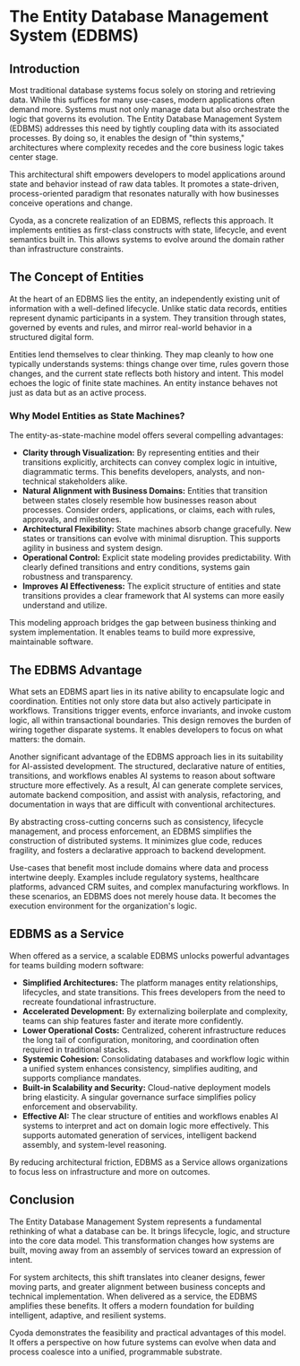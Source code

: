 # The Entity Database Management System (EDBMS)

## Introduction

Most traditional database systems focus solely on storing and retrieving data. While this suffices for many use-cases,
modern applications often demand more. Systems must not only manage data but also orchestrate the logic that governs its
evolution. The Entity Database Management System (EDBMS) addresses this need by tightly coupling data with its
associated processes. By doing so, it enables the design of "thin systems," architectures where complexity recedes and
the core business logic takes center stage.

This architectural shift empowers developers to model applications around state and behavior instead of raw data tables.
It promotes a state-driven, process-oriented paradigm that resonates naturally with how businesses conceive operations
and change.

Cyoda, as a concrete realization of an EDBMS, reflects this approach. It implements entities as first-class constructs
with state, lifecycle, and event semantics built in. This allows systems to evolve around the domain rather than
infrastructure constraints.

## The Concept of Entities

At the heart of an EDBMS lies the entity, an independently existing unit of information with a well-defined lifecycle.
Unlike static data records, entities represent dynamic participants in a system. They transition through states,
governed by events and rules, and mirror real-world behavior in a structured digital form.

Entities lend themselves to clear thinking. They map cleanly to how one typically understands systems: things change
over time, rules govern those changes, and the current state reflects both history and intent. This model echoes the
logic of finite state machines. An entity instance behaves not just as data but as an active process.

### Why Model Entities as State Machines?

The entity-as-state-machine model offers several compelling advantages:

* **Clarity through Visualization:** By representing entities and their transitions explicitly, architects can convey
  complex logic in intuitive, diagrammatic terms. This benefits developers, analysts, and non-technical stakeholders
  alike.
* **Natural Alignment with Business Domains:** Entities that transition between states closely resemble how businesses
  reason about processes. Consider orders, applications, or claims, each with rules, approvals, and milestones.
* **Architectural Flexibility:** State machines absorb change gracefully. New states or transitions can evolve with
  minimal disruption. This supports agility in business and system design.
* **Operational Control:** Explicit state modeling provides predictability. With clearly defined transitions and entry
  conditions, systems gain robustness and transparency.
* **Improves AI Effectiveness:** The explicit structure of entities and state transitions provides a clear framework
  that AI
  systems can more easily understand and utilize.

This modeling approach bridges the gap between business thinking and system implementation. It enables teams to build
more expressive, maintainable software.

## The EDBMS Advantage

What sets an EDBMS apart lies in its native ability to encapsulate logic and coordination. Entities not only store data
but also actively participate in workflows. Transitions trigger events, enforce invariants, and invoke custom logic, all
within transactional boundaries. This design removes the burden of wiring together disparate systems. It enables
developers to focus on what matters: the domain.

Another significant advantage of the EDBMS approach lies in its suitability for AI-assisted development. The structured,
declarative nature of entities, transitions, and workflows enables AI systems to reason about software structure more
effectively. As a result, AI can generate complete services, automate backend composition, and assist with analysis,
refactoring, and documentation in ways that are difficult with conventional architectures.

By abstracting cross-cutting concerns such as consistency, lifecycle management, and process enforcement, an EDBMS
simplifies the construction of distributed systems. It minimizes glue code, reduces fragility, and fosters a declarative
approach to backend development.

Use-cases that benefit most include domains where data and process intertwine deeply. Examples include regulatory
systems, healthcare platforms, advanced CRM suites, and complex manufacturing workflows. In these scenarios, an EDBMS
does not merely house data. It becomes the execution environment for the organization's logic.

## EDBMS as a Service

When offered as a service, a scalable EDBMS unlocks powerful advantages for teams building modern software:

* **Simplified Architectures:** The platform manages entity relationships, lifecycles, and state transitions. This frees
  developers from the need to recreate foundational infrastructure.
* **Accelerated Development:** By externalizing boilerplate and complexity, teams can ship features faster and iterate
  more confidently.
* **Lower Operational Costs:** Centralized, coherent infrastructure reduces the long tail of configuration, monitoring,
  and coordination often required in traditional stacks.
* **Systemic Cohesion:** Consolidating databases and workflow logic within a unified system enhances consistency,
  simplifies auditing, and supports compliance mandates.
* **Built-in Scalability and Security:** Cloud-native deployment models bring elasticity. A singular governance surface
  simplifies policy enforcement and observability.
* **Effective AI:** The clear structure of entities and workflows enables AI systems to interpret and act on domain
  logic more effectively. This supports automated generation of services, intelligent backend assembly, and system-level
  reasoning.

By reducing architectural friction, EDBMS as a Service allows organizations to focus less on infrastructure and more on
outcomes.

## Conclusion

The Entity Database Management System represents a fundamental rethinking of what a database can be. It brings
lifecycle, logic, and structure into the core data model. This transformation changes how systems are built, moving away
from an assembly of services toward an expression of intent.

For system architects, this shift translates into cleaner designs, fewer moving parts, and greater alignment between
business concepts and technical implementation. When delivered as a service, the EDBMS amplifies these benefits. It
offers a modern foundation for building intelligent, adaptive, and resilient systems.

Cyoda demonstrates the feasibility and practical advantages of this model. It offers a perspective on how future systems
can evolve when data and process coalesce into a unified, programmable substrate.

